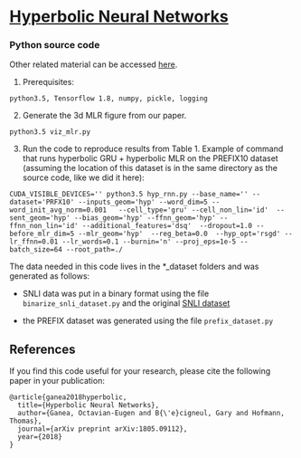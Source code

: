 # [Hyperbolic Neural Networks](https://arxiv.org/abs/1805.09112)
### Python source code

Other related material can be accessed [here](http://people.inf.ethz.ch/ganeao/).


1. Prerequisites:
```
python3.5, Tensorflow 1.8, numpy, pickle, logging
```

2. Generate the 3d MLR figure from our paper.
```
python3.5 viz_mlr.py
```

3. Run the code to reproduce results from Table 1. Example of command that runs hyperbolic GRU + hyperbolic MLR on the PREFIX10 dataset (assuming the location of this dataset is in the same directory as the source code, like we did it here):
```
CUDA_VISIBLE_DEVICES='' python3.5 hyp_rnn.py --base_name='' --dataset='PRFX10' --inputs_geom='hyp' --word_dim=5 --word_init_avg_norm=0.001   --cell_type='gru' --cell_non_lin='id'  --sent_geom='hyp' --bias_geom='hyp' --ffnn_geom='hyp' --ffnn_non_lin='id' --additional_features='dsq'  --dropout=1.0 --before_mlr_dim=5 --mlr_geom='hyp'  --reg_beta=0.0  --hyp_opt='rsgd' --lr_ffnn=0.01 --lr_words=0.1 --burnin='n' --proj_eps=1e-5 --batch_size=64 --root_path=./
```

The data needed in this code lives in the *_dataset folders and was generated as follows:

- SNLI data was put in a binary format using the file `binarize_snli_dataset.py` and the original [SNLI dataset](https://nlp.stanford.edu/projects/snli/)

- the PREFIX dataset was generated using the file `prefix_dataset.py`



## References
If you find this code useful for your research, please cite the following paper in your publication:
```
@article{ganea2018hyperbolic,
  title={Hyperbolic Neural Networks},
  author={Ganea, Octavian-Eugen and B{\'e}cigneul, Gary and Hofmann, Thomas},
  journal={arXiv preprint arXiv:1805.09112},
  year={2018}
}
```
